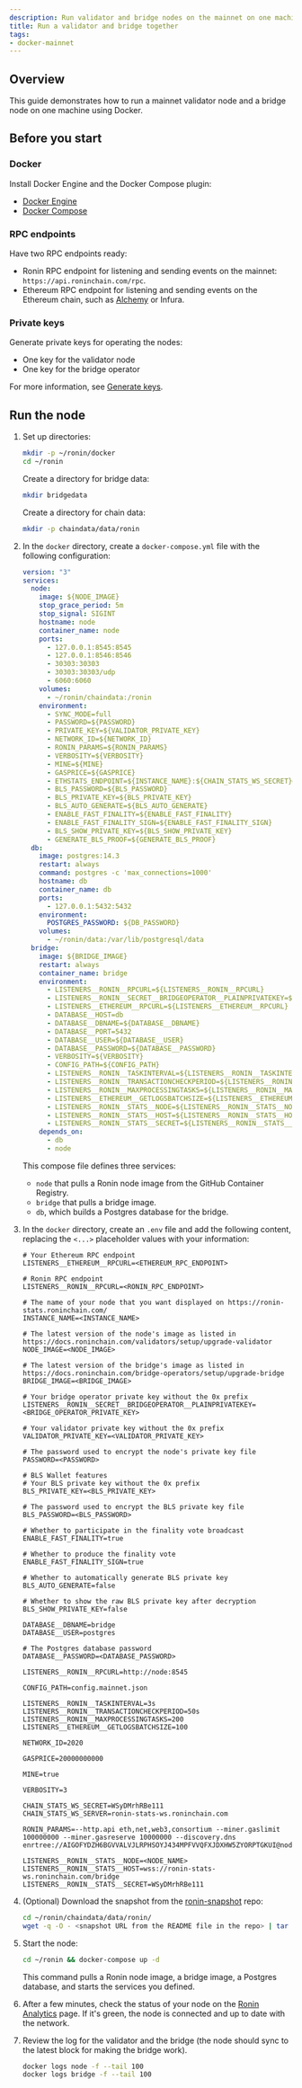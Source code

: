 ```yaml
---
description: Run validator and bridge nodes on the mainnet on one machine using Docker.
title: Run a validator and bridge together
tags:
- docker-mainnet
---
```


## Overview

This guide demonstrates how to run a mainnet validator node and a bridge node on one machine using Docker.

## Before you start

### Docker

Install Docker Engine and the Docker Compose plugin:

* [Docker Engine](https://docs.docker.com/engine/)
* [Docker Compose](https://docs.docker.com/compose/)

### RPC endpoints

Have two RPC endpoints ready:

* Ronin RPC endpoint for listening and sending events on the mainnet: `https://api.roninchain.com/rpc`.
* Ethereum RPC endpoint for listening and sending events on the Ethereum chain, such as [Alchemy](https://www.alchemy.com/overviews/private-rpc-endpoint) or Infura.

### Private keys

Generate private keys for operating the nodes:

* One key for the validator node
* One key for the bridge operator

For more information, see [Generate keys](../generate-keys.md).

## Run the node

1. Set up directories:

   ```bash
   mkdir -p ~/ronin/docker
   cd ~/ronin
   ```

   Create a directory for bridge data:

   ```bash
   mkdir bridgedata
   ```

   Create a directory for chain data:

   ```bash
   mkdir -p chaindata/data/ronin
   ```

2. In the `docker` directory, create a `docker-compose.yml` file with the following configuration:

   ```yaml
   version: "3"
   services:
     node:
       image: ${NODE_IMAGE}
       stop_grace_period: 5m
       stop_signal: SIGINT
       hostname: node
       container_name: node
       ports:
         - 127.0.0.1:8545:8545
         - 127.0.0.1:8546:8546
         - 30303:30303
         - 30303:30303/udp
         - 6060:6060
       volumes:
         - ~/ronin/chaindata:/ronin
       environment:
         - SYNC_MODE=full
         - PASSWORD=${PASSWORD}
         - PRIVATE_KEY=${VALIDATOR_PRIVATE_KEY}
         - NETWORK_ID=${NETWORK_ID}
         - RONIN_PARAMS=${RONIN_PARAMS}
         - VERBOSITY=${VERBOSITY}
         - MINE=${MINE}
         - GASPRICE=${GASPRICE}
         - ETHSTATS_ENDPOINT=${INSTANCE_NAME}:${CHAIN_STATS_WS_SECRET}@${CHAIN_STATS_WS_SERVER}:443
         - BLS_PASSWORD=${BLS_PASSWORD}
         - BLS_PRIVATE_KEY=${BLS_PRIVATE_KEY}
         - BLS_AUTO_GENERATE=${BLS_AUTO_GENERATE}
         - ENABLE_FAST_FINALITY=${ENABLE_FAST_FINALITY}
         - ENABLE_FAST_FINALITY_SIGN=${ENABLE_FAST_FINALITY_SIGN}
         - BLS_SHOW_PRIVATE_KEY=${BLS_SHOW_PRIVATE_KEY}
         - GENERATE_BLS_PROOF=${GENERATE_BLS_PROOF}
     db:
       image: postgres:14.3
       restart: always
       command: postgres -c 'max_connections=1000'
       hostname: db
       container_name: db
       ports:
         - 127.0.0.1:5432:5432
       environment:
         POSTGRES_PASSWORD: ${DB_PASSWORD}
       volumes:
         - ~/ronin/data:/var/lib/postgresql/data
     bridge:
       image: ${BRIDGE_IMAGE}
       restart: always
       container_name: bridge
       environment:
         - LISTENERS__RONIN__RPCURL=${LISTENERS__RONIN__RPCURL}
         - LISTENERS__RONIN__SECRET__BRIDGEOPERATOR__PLAINPRIVATEKEY=${LISTENERS__RONIN__SECRET__BRIDGEOPERATOR__PLAINPRIVATEKEY}
         - LISTENERS__ETHEREUM__RPCURL=${LISTENERS__ETHEREUM__RPCURL}
         - DATABASE__HOST=db
         - DATABASE__DBNAME=${DATABASE__DBNAME}
         - DATABASE__PORT=5432
         - DATABASE__USER=${DATABASE__USER}
         - DATABASE__PASSWORD=${DATABASE__PASSWORD}
         - VERBOSITY=${VERBOSITY}
         - CONFIG_PATH=${CONFIG_PATH}
         - LISTENERS__RONIN__TASKINTERVAL=${LISTENERS__RONIN__TASKINTERVAL}
         - LISTENERS__RONIN__TRANSACTIONCHECKPERIOD=${LISTENERS__RONIN__TRANSACTIONCHECKPERIOD}
         - LISTENERS__RONIN__MAXPROCESSINGTASKS=${LISTENERS__RONIN__MAXPROCESSINGTASKS}
         - LISTENERS__ETHEREUM__GETLOGSBATCHSIZE=${LISTENERS__ETHEREUM__GETLOGSBATCHSIZE}
         - LISTENERS__RONIN__STATS__NODE=${LISTENERS__RONIN__STATS__NODE}
         - LISTENERS__RONIN__STATS__HOST=${LISTENERS__RONIN__STATS__HOST}
         - LISTENERS__RONIN__STATS__SECRET=${LISTENERS__RONIN__STATS__SECRET}
       depends_on:
         - db
         - node
   ```

   This compose file defines three services:
     * `node` that pulls a Ronin node image from the GitHub Container Registry.
     * `bridge` that pulls a bridge image.
     * `db`, which builds a Postgres database for the bridge.

3. In the `docker` directory, create an `.env` file and add the following content, replacing the `<...>` placeholder values with your information:

   ```text
   # Your Ethereum RPC endpoint
   LISTENERS__ETHEREUM__RPCURL=<ETHEREUM_RPC_ENDPOINT>

   # Ronin RPC endpoint
   LISTENERS__RONIN__RPCURL=<RONIN_RPC_ENDPOINT>
 
   # The name of your node that you want displayed on https://ronin-stats.roninchain.com/
   INSTANCE_NAME=<INSTANCE_NAME>
 
   # The latest version of the node's image as listed in https://docs.roninchain.com/validators/setup/upgrade-validator
   NODE_IMAGE=<NODE_IMAGE>
 
   # The latest version of the bridge's image as listed in https://docs.roninchain.com/bridge-operators/setup/upgrade-bridge
   BRIDGE_IMAGE=<BRIDGE_IMAGE>
 
   # Your bridge operator private key without the 0x prefix
   LISTENERS__RONIN__SECRET__BRIDGEOPERATOR__PLAINPRIVATEKEY=<BRIDGE_OPERATOR_PRIVATE_KEY>
 
   # Your validator private key without the 0x prefix
   VALIDATOR_PRIVATE_KEY=<VALIDATOR_PRIVATE_KEY>
 
   # The password used to encrypt the node's private key file
   PASSWORD=<PASSWORD>
 
   # BLS Wallet features
   # Your BLS private key without the 0x prefix
   BLS_PRIVATE_KEY=<BLS_PRIVATE_KEY>
 
   # The password used to encrypt the BLS private key file
   BLS_PASSWORD=<BLS_PASSWORD>
 
   # Whether to participate in the finality vote broadcast
   ENABLE_FAST_FINALITY=true
 
   # Whether to produce the finality vote
   ENABLE_FAST_FINALITY_SIGN=true
 
   # Whether to automatically generate BLS private key
   BLS_AUTO_GENERATE=false
 
   # Whether to show the raw BLS private key after decryption
   BLS_SHOW_PRIVATE_KEY=false
 
   DATABASE__DBNAME=bridge
   DATABASE__USER=postgres
 
   # The Postgres database password
   DATABASE__PASSWORD=<DATABASE_PASSWORD>
 
   LISTENERS__RONIN__RPCURL=http://node:8545
 
   CONFIG_PATH=config.mainnet.json
 
   LISTENERS__RONIN__TASKINTERVAL=3s
   LISTENERS__RONIN__TRANSACTIONCHECKPERIOD=50s
   LISTENERS__RONIN__MAXPROCESSINGTASKS=200
   LISTENERS__ETHEREUM__GETLOGSBATCHSIZE=100
 
   NETWORK_ID=2020
 
   GASPRICE=20000000000
 
   MINE=true
 
   VERBOSITY=3
 
   CHAIN_STATS_WS_SECRET=WSyDMrhRBe111
   CHAIN_STATS_WS_SERVER=ronin-stats-ws.roninchain.com
 
   RONIN_PARAMS=--http.api eth,net,web3,consortium --miner.gaslimit 100000000 --miner.gasreserve 10000000 --discovery.dns enrtree://AIGOFYDZH6BGVVALVJLRPHSOYJ434MPFVVQFXJDXHW5ZYORPTGKUI@nodes.roninchain.com
   
   LISTENERS__RONIN__STATS__NODE=<NODE_NAME>
   LISTENERS__RONIN__STATS__HOST=wss://ronin-stats-ws.roninchain.com/bridge
   LISTENERS__RONIN__STATS__SECRET=WSyDMrhRBe111
   ```

5. (Optional) Download the snapshot from the [ronin-snapshot](https://github.com/axieinfinity/ronin-snapshot) repo:

   ```bash
   cd ~/ronin/chaindata/data/ronin/
   wget -q -O - <snapshot URL from the README file in the repo> | tar -I zstd -xvf -
   ```

6. Start the node:

   ```bash
   cd ~/ronin && docker-compose up -d
   ```

   This command pulls a Ronin node image, a bridge image, a Postgres database, and starts the services you defined.
7. After a few minutes, check the status of your node on the [Ronin Analytics](https://ronin-stats.roninchain.com/) page. If it's green, the node is connected and up to date with the network.

8. Review the log for the validator and the bridge (the node should sync to the latest block for making the bridge work).

   ```bash
   docker logs node -f --tail 100
   docker logs bridge -f --tail 100
   ```
